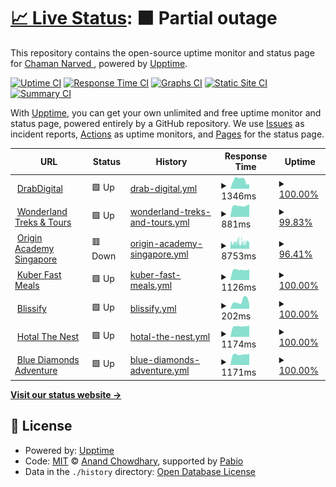 # [📈 Live Status](https://chamannarved.github.io/drabdigital-uptime-moniter): <!--live status--> **🟧 Partial outage**

This repository contains the open-source uptime monitor and status page for [Chaman Narved ](https://chamannarved.github.io/drabdigital-uptime-moniter), powered by [Upptime](https://github.com/upptime/upptime).

[![Uptime CI](https://github.com/chamannarved/drabdigital-uptime-moniter/workflows/Uptime%20CI/badge.svg)](https://github.com/chamannarved/drabdigital-uptime-moniter/actions?query=workflow%3A%22Uptime+CI%22)
[![Response Time CI](https://github.com/chamannarved/drabdigital-uptime-moniter/workflows/Response%20Time%20CI/badge.svg)](https://github.com/chamannarved/drabdigital-uptime-moniter/actions?query=workflow%3A%22Response+Time+CI%22)
[![Graphs CI](https://github.com/chamannarved/drabdigital-uptime-moniter/workflows/Graphs%20CI/badge.svg)](https://github.com/chamannarved/drabdigital-uptime-moniter/actions?query=workflow%3A%22Graphs+CI%22)
[![Static Site CI](https://github.com/chamannarved/drabdigital-uptime-moniter/workflows/Static%20Site%20CI/badge.svg)](https://github.com/chamannarved/drabdigital-uptime-moniter/actions?query=workflow%3A%22Static+Site+CI%22)
[![Summary CI](https://github.com/chamannarved/drabdigital-uptime-moniter/workflows/Summary%20CI/badge.svg)](https://github.com/chamannarved/drabdigital-uptime-moniter/actions?query=workflow%3A%22Summary+CI%22)

With [Upptime](https://upptime.js.org), you can get your own unlimited and free uptime monitor and status page, powered entirely by a GitHub repository. We use [Issues](https://github.com/chamannarved/drabdigital-uptime-moniter/issues) as incident reports, [Actions](https://github.com/chamannarved/drabdigital-uptime-moniter/actions) as uptime monitors, and [Pages](https://chamannarved.github.io/drabdigital-uptime-moniter) for the status page.

<!--start: status pages-->
<!-- This summary is generated by Upptime (https://github.com/upptime/upptime) -->
<!-- Do not edit this manually, your changes will be overwritten -->
<!-- prettier-ignore -->
| URL | Status | History | Response Time | Uptime |
| --- | ------ | ------- | ------------- | ------ |
| <img alt="" src="https://icons.duckduckgo.com/ip3/drabdigital.com.ico" height="13"> [DrabDigital](https://drabdigital.com) | 🟩 Up | [drab-digital.yml](https://github.com/chamannarved/drabdigital-uptime-moniter/commits/HEAD/history/drab-digital.yml) | <details><summary><img alt="Response time graph" src="./graphs/drab-digital/response-time-week.png" height="20"> 1346ms</summary><br><a href="https://chamannarved.github.io/drabdigital-uptime-moniter/history/drab-digital"><img alt="Response time 7914" src="https://img.shields.io/endpoint?url=https%3A%2F%2Fraw.githubusercontent.com%2Fchamannarved%2Fdrabdigital-uptime-moniter%2FHEAD%2Fapi%2Fdrab-digital%2Fresponse-time.json"></a><br><a href="https://chamannarved.github.io/drabdigital-uptime-moniter/history/drab-digital"><img alt="24-hour response time 712" src="https://img.shields.io/endpoint?url=https%3A%2F%2Fraw.githubusercontent.com%2Fchamannarved%2Fdrabdigital-uptime-moniter%2FHEAD%2Fapi%2Fdrab-digital%2Fresponse-time-day.json"></a><br><a href="https://chamannarved.github.io/drabdigital-uptime-moniter/history/drab-digital"><img alt="7-day response time 1346" src="https://img.shields.io/endpoint?url=https%3A%2F%2Fraw.githubusercontent.com%2Fchamannarved%2Fdrabdigital-uptime-moniter%2FHEAD%2Fapi%2Fdrab-digital%2Fresponse-time-week.json"></a><br><a href="https://chamannarved.github.io/drabdigital-uptime-moniter/history/drab-digital"><img alt="30-day response time 5643" src="https://img.shields.io/endpoint?url=https%3A%2F%2Fraw.githubusercontent.com%2Fchamannarved%2Fdrabdigital-uptime-moniter%2FHEAD%2Fapi%2Fdrab-digital%2Fresponse-time-month.json"></a><br><a href="https://chamannarved.github.io/drabdigital-uptime-moniter/history/drab-digital"><img alt="1-year response time 7914" src="https://img.shields.io/endpoint?url=https%3A%2F%2Fraw.githubusercontent.com%2Fchamannarved%2Fdrabdigital-uptime-moniter%2FHEAD%2Fapi%2Fdrab-digital%2Fresponse-time-year.json"></a></details> | <details><summary><a href="https://chamannarved.github.io/drabdigital-uptime-moniter/history/drab-digital">100.00%</a></summary><a href="https://chamannarved.github.io/drabdigital-uptime-moniter/history/drab-digital"><img alt="All-time uptime 99.97%" src="https://img.shields.io/endpoint?url=https%3A%2F%2Fraw.githubusercontent.com%2Fchamannarved%2Fdrabdigital-uptime-moniter%2FHEAD%2Fapi%2Fdrab-digital%2Fuptime.json"></a><br><a href="https://chamannarved.github.io/drabdigital-uptime-moniter/history/drab-digital"><img alt="24-hour uptime 100.00%" src="https://img.shields.io/endpoint?url=https%3A%2F%2Fraw.githubusercontent.com%2Fchamannarved%2Fdrabdigital-uptime-moniter%2FHEAD%2Fapi%2Fdrab-digital%2Fuptime-day.json"></a><br><a href="https://chamannarved.github.io/drabdigital-uptime-moniter/history/drab-digital"><img alt="7-day uptime 100.00%" src="https://img.shields.io/endpoint?url=https%3A%2F%2Fraw.githubusercontent.com%2Fchamannarved%2Fdrabdigital-uptime-moniter%2FHEAD%2Fapi%2Fdrab-digital%2Fuptime-week.json"></a><br><a href="https://chamannarved.github.io/drabdigital-uptime-moniter/history/drab-digital"><img alt="30-day uptime 100.00%" src="https://img.shields.io/endpoint?url=https%3A%2F%2Fraw.githubusercontent.com%2Fchamannarved%2Fdrabdigital-uptime-moniter%2FHEAD%2Fapi%2Fdrab-digital%2Fuptime-month.json"></a><br><a href="https://chamannarved.github.io/drabdigital-uptime-moniter/history/drab-digital"><img alt="1-year uptime 99.97%" src="https://img.shields.io/endpoint?url=https%3A%2F%2Fraw.githubusercontent.com%2Fchamannarved%2Fdrabdigital-uptime-moniter%2FHEAD%2Fapi%2Fdrab-digital%2Fuptime-year.json"></a></details>
| <img alt="" src="https://icons.duckduckgo.com/ip3/wonderland-india.com.ico" height="13"> [Wonderland Treks & Tours](https://wonderland-india.com) | 🟩 Up | [wonderland-treks-and-tours.yml](https://github.com/chamannarved/drabdigital-uptime-moniter/commits/HEAD/history/wonderland-treks-and-tours.yml) | <details><summary><img alt="Response time graph" src="./graphs/wonderland-treks-and-tours/response-time-week.png" height="20"> 881ms</summary><br><a href="https://chamannarved.github.io/drabdigital-uptime-moniter/history/wonderland-treks-and-tours"><img alt="Response time 919" src="https://img.shields.io/endpoint?url=https%3A%2F%2Fraw.githubusercontent.com%2Fchamannarved%2Fdrabdigital-uptime-moniter%2FHEAD%2Fapi%2Fwonderland-treks-and-tours%2Fresponse-time.json"></a><br><a href="https://chamannarved.github.io/drabdigital-uptime-moniter/history/wonderland-treks-and-tours"><img alt="24-hour response time 989" src="https://img.shields.io/endpoint?url=https%3A%2F%2Fraw.githubusercontent.com%2Fchamannarved%2Fdrabdigital-uptime-moniter%2FHEAD%2Fapi%2Fwonderland-treks-and-tours%2Fresponse-time-day.json"></a><br><a href="https://chamannarved.github.io/drabdigital-uptime-moniter/history/wonderland-treks-and-tours"><img alt="7-day response time 881" src="https://img.shields.io/endpoint?url=https%3A%2F%2Fraw.githubusercontent.com%2Fchamannarved%2Fdrabdigital-uptime-moniter%2FHEAD%2Fapi%2Fwonderland-treks-and-tours%2Fresponse-time-week.json"></a><br><a href="https://chamannarved.github.io/drabdigital-uptime-moniter/history/wonderland-treks-and-tours"><img alt="30-day response time 919" src="https://img.shields.io/endpoint?url=https%3A%2F%2Fraw.githubusercontent.com%2Fchamannarved%2Fdrabdigital-uptime-moniter%2FHEAD%2Fapi%2Fwonderland-treks-and-tours%2Fresponse-time-month.json"></a><br><a href="https://chamannarved.github.io/drabdigital-uptime-moniter/history/wonderland-treks-and-tours"><img alt="1-year response time 919" src="https://img.shields.io/endpoint?url=https%3A%2F%2Fraw.githubusercontent.com%2Fchamannarved%2Fdrabdigital-uptime-moniter%2FHEAD%2Fapi%2Fwonderland-treks-and-tours%2Fresponse-time-year.json"></a></details> | <details><summary><a href="https://chamannarved.github.io/drabdigital-uptime-moniter/history/wonderland-treks-and-tours">99.83%</a></summary><a href="https://chamannarved.github.io/drabdigital-uptime-moniter/history/wonderland-treks-and-tours"><img alt="All-time uptime 99.75%" src="https://img.shields.io/endpoint?url=https%3A%2F%2Fraw.githubusercontent.com%2Fchamannarved%2Fdrabdigital-uptime-moniter%2FHEAD%2Fapi%2Fwonderland-treks-and-tours%2Fuptime.json"></a><br><a href="https://chamannarved.github.io/drabdigital-uptime-moniter/history/wonderland-treks-and-tours"><img alt="24-hour uptime 100.00%" src="https://img.shields.io/endpoint?url=https%3A%2F%2Fraw.githubusercontent.com%2Fchamannarved%2Fdrabdigital-uptime-moniter%2FHEAD%2Fapi%2Fwonderland-treks-and-tours%2Fuptime-day.json"></a><br><a href="https://chamannarved.github.io/drabdigital-uptime-moniter/history/wonderland-treks-and-tours"><img alt="7-day uptime 99.83%" src="https://img.shields.io/endpoint?url=https%3A%2F%2Fraw.githubusercontent.com%2Fchamannarved%2Fdrabdigital-uptime-moniter%2FHEAD%2Fapi%2Fwonderland-treks-and-tours%2Fuptime-week.json"></a><br><a href="https://chamannarved.github.io/drabdigital-uptime-moniter/history/wonderland-treks-and-tours"><img alt="30-day uptime 99.78%" src="https://img.shields.io/endpoint?url=https%3A%2F%2Fraw.githubusercontent.com%2Fchamannarved%2Fdrabdigital-uptime-moniter%2FHEAD%2Fapi%2Fwonderland-treks-and-tours%2Fuptime-month.json"></a><br><a href="https://chamannarved.github.io/drabdigital-uptime-moniter/history/wonderland-treks-and-tours"><img alt="1-year uptime 99.75%" src="https://img.shields.io/endpoint?url=https%3A%2F%2Fraw.githubusercontent.com%2Fchamannarved%2Fdrabdigital-uptime-moniter%2FHEAD%2Fapi%2Fwonderland-treks-and-tours%2Fuptime-year.json"></a></details>
| <img alt="" src="https://icons.duckduckgo.com/ip3/theoriginacademy.com.ico" height="13"> [Origin Academy Singapore](https://theoriginacademy.com) | 🟥 Down | [origin-academy-singapore.yml](https://github.com/chamannarved/drabdigital-uptime-moniter/commits/HEAD/history/origin-academy-singapore.yml) | <details><summary><img alt="Response time graph" src="./graphs/origin-academy-singapore/response-time-week.png" height="20"> 8753ms</summary><br><a href="https://chamannarved.github.io/drabdigital-uptime-moniter/history/origin-academy-singapore"><img alt="Response time 8760" src="https://img.shields.io/endpoint?url=https%3A%2F%2Fraw.githubusercontent.com%2Fchamannarved%2Fdrabdigital-uptime-moniter%2FHEAD%2Fapi%2Forigin-academy-singapore%2Fresponse-time.json"></a><br><a href="https://chamannarved.github.io/drabdigital-uptime-moniter/history/origin-academy-singapore"><img alt="24-hour response time 8125" src="https://img.shields.io/endpoint?url=https%3A%2F%2Fraw.githubusercontent.com%2Fchamannarved%2Fdrabdigital-uptime-moniter%2FHEAD%2Fapi%2Forigin-academy-singapore%2Fresponse-time-day.json"></a><br><a href="https://chamannarved.github.io/drabdigital-uptime-moniter/history/origin-academy-singapore"><img alt="7-day response time 8753" src="https://img.shields.io/endpoint?url=https%3A%2F%2Fraw.githubusercontent.com%2Fchamannarved%2Fdrabdigital-uptime-moniter%2FHEAD%2Fapi%2Forigin-academy-singapore%2Fresponse-time-week.json"></a><br><a href="https://chamannarved.github.io/drabdigital-uptime-moniter/history/origin-academy-singapore"><img alt="30-day response time 9029" src="https://img.shields.io/endpoint?url=https%3A%2F%2Fraw.githubusercontent.com%2Fchamannarved%2Fdrabdigital-uptime-moniter%2FHEAD%2Fapi%2Forigin-academy-singapore%2Fresponse-time-month.json"></a><br><a href="https://chamannarved.github.io/drabdigital-uptime-moniter/history/origin-academy-singapore"><img alt="1-year response time 8760" src="https://img.shields.io/endpoint?url=https%3A%2F%2Fraw.githubusercontent.com%2Fchamannarved%2Fdrabdigital-uptime-moniter%2FHEAD%2Fapi%2Forigin-academy-singapore%2Fresponse-time-year.json"></a></details> | <details><summary><a href="https://chamannarved.github.io/drabdigital-uptime-moniter/history/origin-academy-singapore">96.41%</a></summary><a href="https://chamannarved.github.io/drabdigital-uptime-moniter/history/origin-academy-singapore"><img alt="All-time uptime 99.71%" src="https://img.shields.io/endpoint?url=https%3A%2F%2Fraw.githubusercontent.com%2Fchamannarved%2Fdrabdigital-uptime-moniter%2FHEAD%2Fapi%2Forigin-academy-singapore%2Fuptime.json"></a><br><a href="https://chamannarved.github.io/drabdigital-uptime-moniter/history/origin-academy-singapore"><img alt="24-hour uptime 90.58%" src="https://img.shields.io/endpoint?url=https%3A%2F%2Fraw.githubusercontent.com%2Fchamannarved%2Fdrabdigital-uptime-moniter%2FHEAD%2Fapi%2Forigin-academy-singapore%2Fuptime-day.json"></a><br><a href="https://chamannarved.github.io/drabdigital-uptime-moniter/history/origin-academy-singapore"><img alt="7-day uptime 96.41%" src="https://img.shields.io/endpoint?url=https%3A%2F%2Fraw.githubusercontent.com%2Fchamannarved%2Fdrabdigital-uptime-moniter%2FHEAD%2Fapi%2Forigin-academy-singapore%2Fuptime-week.json"></a><br><a href="https://chamannarved.github.io/drabdigital-uptime-moniter/history/origin-academy-singapore"><img alt="30-day uptime 99.17%" src="https://img.shields.io/endpoint?url=https%3A%2F%2Fraw.githubusercontent.com%2Fchamannarved%2Fdrabdigital-uptime-moniter%2FHEAD%2Fapi%2Forigin-academy-singapore%2Fuptime-month.json"></a><br><a href="https://chamannarved.github.io/drabdigital-uptime-moniter/history/origin-academy-singapore"><img alt="1-year uptime 99.71%" src="https://img.shields.io/endpoint?url=https%3A%2F%2Fraw.githubusercontent.com%2Fchamannarved%2Fdrabdigital-uptime-moniter%2FHEAD%2Fapi%2Forigin-academy-singapore%2Fuptime-year.json"></a></details>
| <img alt="" src="https://icons.duckduckgo.com/ip3/kuberfastmeals.in.ico" height="13"> [Kuber Fast Meals](https://kuberfastmeals.in) | 🟩 Up | [kuber-fast-meals.yml](https://github.com/chamannarved/drabdigital-uptime-moniter/commits/HEAD/history/kuber-fast-meals.yml) | <details><summary><img alt="Response time graph" src="./graphs/kuber-fast-meals/response-time-week.png" height="20"> 1126ms</summary><br><a href="https://chamannarved.github.io/drabdigital-uptime-moniter/history/kuber-fast-meals"><img alt="Response time 5207" src="https://img.shields.io/endpoint?url=https%3A%2F%2Fraw.githubusercontent.com%2Fchamannarved%2Fdrabdigital-uptime-moniter%2FHEAD%2Fapi%2Fkuber-fast-meals%2Fresponse-time.json"></a><br><a href="https://chamannarved.github.io/drabdigital-uptime-moniter/history/kuber-fast-meals"><img alt="24-hour response time 1176" src="https://img.shields.io/endpoint?url=https%3A%2F%2Fraw.githubusercontent.com%2Fchamannarved%2Fdrabdigital-uptime-moniter%2FHEAD%2Fapi%2Fkuber-fast-meals%2Fresponse-time-day.json"></a><br><a href="https://chamannarved.github.io/drabdigital-uptime-moniter/history/kuber-fast-meals"><img alt="7-day response time 1126" src="https://img.shields.io/endpoint?url=https%3A%2F%2Fraw.githubusercontent.com%2Fchamannarved%2Fdrabdigital-uptime-moniter%2FHEAD%2Fapi%2Fkuber-fast-meals%2Fresponse-time-week.json"></a><br><a href="https://chamannarved.github.io/drabdigital-uptime-moniter/history/kuber-fast-meals"><img alt="30-day response time 3618" src="https://img.shields.io/endpoint?url=https%3A%2F%2Fraw.githubusercontent.com%2Fchamannarved%2Fdrabdigital-uptime-moniter%2FHEAD%2Fapi%2Fkuber-fast-meals%2Fresponse-time-month.json"></a><br><a href="https://chamannarved.github.io/drabdigital-uptime-moniter/history/kuber-fast-meals"><img alt="1-year response time 5207" src="https://img.shields.io/endpoint?url=https%3A%2F%2Fraw.githubusercontent.com%2Fchamannarved%2Fdrabdigital-uptime-moniter%2FHEAD%2Fapi%2Fkuber-fast-meals%2Fresponse-time-year.json"></a></details> | <details><summary><a href="https://chamannarved.github.io/drabdigital-uptime-moniter/history/kuber-fast-meals">100.00%</a></summary><a href="https://chamannarved.github.io/drabdigital-uptime-moniter/history/kuber-fast-meals"><img alt="All-time uptime 99.89%" src="https://img.shields.io/endpoint?url=https%3A%2F%2Fraw.githubusercontent.com%2Fchamannarved%2Fdrabdigital-uptime-moniter%2FHEAD%2Fapi%2Fkuber-fast-meals%2Fuptime.json"></a><br><a href="https://chamannarved.github.io/drabdigital-uptime-moniter/history/kuber-fast-meals"><img alt="24-hour uptime 100.00%" src="https://img.shields.io/endpoint?url=https%3A%2F%2Fraw.githubusercontent.com%2Fchamannarved%2Fdrabdigital-uptime-moniter%2FHEAD%2Fapi%2Fkuber-fast-meals%2Fuptime-day.json"></a><br><a href="https://chamannarved.github.io/drabdigital-uptime-moniter/history/kuber-fast-meals"><img alt="7-day uptime 100.00%" src="https://img.shields.io/endpoint?url=https%3A%2F%2Fraw.githubusercontent.com%2Fchamannarved%2Fdrabdigital-uptime-moniter%2FHEAD%2Fapi%2Fkuber-fast-meals%2Fuptime-week.json"></a><br><a href="https://chamannarved.github.io/drabdigital-uptime-moniter/history/kuber-fast-meals"><img alt="30-day uptime 100.00%" src="https://img.shields.io/endpoint?url=https%3A%2F%2Fraw.githubusercontent.com%2Fchamannarved%2Fdrabdigital-uptime-moniter%2FHEAD%2Fapi%2Fkuber-fast-meals%2Fuptime-month.json"></a><br><a href="https://chamannarved.github.io/drabdigital-uptime-moniter/history/kuber-fast-meals"><img alt="1-year uptime 99.89%" src="https://img.shields.io/endpoint?url=https%3A%2F%2Fraw.githubusercontent.com%2Fchamannarved%2Fdrabdigital-uptime-moniter%2FHEAD%2Fapi%2Fkuber-fast-meals%2Fuptime-year.json"></a></details>
| <img alt="" src="https://icons.duckduckgo.com/ip3/blissify.ca.ico" height="13"> [Blissify](https://blissify.ca) | 🟩 Up | [blissify.yml](https://github.com/chamannarved/drabdigital-uptime-moniter/commits/HEAD/history/blissify.yml) | <details><summary><img alt="Response time graph" src="./graphs/blissify/response-time-week.png" height="20"> 202ms</summary><br><a href="https://chamannarved.github.io/drabdigital-uptime-moniter/history/blissify"><img alt="Response time 258" src="https://img.shields.io/endpoint?url=https%3A%2F%2Fraw.githubusercontent.com%2Fchamannarved%2Fdrabdigital-uptime-moniter%2FHEAD%2Fapi%2Fblissify%2Fresponse-time.json"></a><br><a href="https://chamannarved.github.io/drabdigital-uptime-moniter/history/blissify"><img alt="24-hour response time 129" src="https://img.shields.io/endpoint?url=https%3A%2F%2Fraw.githubusercontent.com%2Fchamannarved%2Fdrabdigital-uptime-moniter%2FHEAD%2Fapi%2Fblissify%2Fresponse-time-day.json"></a><br><a href="https://chamannarved.github.io/drabdigital-uptime-moniter/history/blissify"><img alt="7-day response time 202" src="https://img.shields.io/endpoint?url=https%3A%2F%2Fraw.githubusercontent.com%2Fchamannarved%2Fdrabdigital-uptime-moniter%2FHEAD%2Fapi%2Fblissify%2Fresponse-time-week.json"></a><br><a href="https://chamannarved.github.io/drabdigital-uptime-moniter/history/blissify"><img alt="30-day response time 225" src="https://img.shields.io/endpoint?url=https%3A%2F%2Fraw.githubusercontent.com%2Fchamannarved%2Fdrabdigital-uptime-moniter%2FHEAD%2Fapi%2Fblissify%2Fresponse-time-month.json"></a><br><a href="https://chamannarved.github.io/drabdigital-uptime-moniter/history/blissify"><img alt="1-year response time 258" src="https://img.shields.io/endpoint?url=https%3A%2F%2Fraw.githubusercontent.com%2Fchamannarved%2Fdrabdigital-uptime-moniter%2FHEAD%2Fapi%2Fblissify%2Fresponse-time-year.json"></a></details> | <details><summary><a href="https://chamannarved.github.io/drabdigital-uptime-moniter/history/blissify">100.00%</a></summary><a href="https://chamannarved.github.io/drabdigital-uptime-moniter/history/blissify"><img alt="All-time uptime 99.99%" src="https://img.shields.io/endpoint?url=https%3A%2F%2Fraw.githubusercontent.com%2Fchamannarved%2Fdrabdigital-uptime-moniter%2FHEAD%2Fapi%2Fblissify%2Fuptime.json"></a><br><a href="https://chamannarved.github.io/drabdigital-uptime-moniter/history/blissify"><img alt="24-hour uptime 100.00%" src="https://img.shields.io/endpoint?url=https%3A%2F%2Fraw.githubusercontent.com%2Fchamannarved%2Fdrabdigital-uptime-moniter%2FHEAD%2Fapi%2Fblissify%2Fuptime-day.json"></a><br><a href="https://chamannarved.github.io/drabdigital-uptime-moniter/history/blissify"><img alt="7-day uptime 100.00%" src="https://img.shields.io/endpoint?url=https%3A%2F%2Fraw.githubusercontent.com%2Fchamannarved%2Fdrabdigital-uptime-moniter%2FHEAD%2Fapi%2Fblissify%2Fuptime-week.json"></a><br><a href="https://chamannarved.github.io/drabdigital-uptime-moniter/history/blissify"><img alt="30-day uptime 100.00%" src="https://img.shields.io/endpoint?url=https%3A%2F%2Fraw.githubusercontent.com%2Fchamannarved%2Fdrabdigital-uptime-moniter%2FHEAD%2Fapi%2Fblissify%2Fuptime-month.json"></a><br><a href="https://chamannarved.github.io/drabdigital-uptime-moniter/history/blissify"><img alt="1-year uptime 99.99%" src="https://img.shields.io/endpoint?url=https%3A%2F%2Fraw.githubusercontent.com%2Fchamannarved%2Fdrabdigital-uptime-moniter%2FHEAD%2Fapi%2Fblissify%2Fuptime-year.json"></a></details>
| <img alt="" src="https://icons.duckduckgo.com/ip3/hotelthenest.com.ico" height="13"> [Hotal The Nest](https://hotelthenest.com/) | 🟩 Up | [hotal-the-nest.yml](https://github.com/chamannarved/drabdigital-uptime-moniter/commits/HEAD/history/hotal-the-nest.yml) | <details><summary><img alt="Response time graph" src="./graphs/hotal-the-nest/response-time-week.png" height="20"> 1174ms</summary><br><a href="https://chamannarved.github.io/drabdigital-uptime-moniter/history/hotal-the-nest"><img alt="Response time 6921" src="https://img.shields.io/endpoint?url=https%3A%2F%2Fraw.githubusercontent.com%2Fchamannarved%2Fdrabdigital-uptime-moniter%2FHEAD%2Fapi%2Fhotal-the-nest%2Fresponse-time.json"></a><br><a href="https://chamannarved.github.io/drabdigital-uptime-moniter/history/hotal-the-nest"><img alt="24-hour response time 1268" src="https://img.shields.io/endpoint?url=https%3A%2F%2Fraw.githubusercontent.com%2Fchamannarved%2Fdrabdigital-uptime-moniter%2FHEAD%2Fapi%2Fhotal-the-nest%2Fresponse-time-day.json"></a><br><a href="https://chamannarved.github.io/drabdigital-uptime-moniter/history/hotal-the-nest"><img alt="7-day response time 1174" src="https://img.shields.io/endpoint?url=https%3A%2F%2Fraw.githubusercontent.com%2Fchamannarved%2Fdrabdigital-uptime-moniter%2FHEAD%2Fapi%2Fhotal-the-nest%2Fresponse-time-week.json"></a><br><a href="https://chamannarved.github.io/drabdigital-uptime-moniter/history/hotal-the-nest"><img alt="30-day response time 5781" src="https://img.shields.io/endpoint?url=https%3A%2F%2Fraw.githubusercontent.com%2Fchamannarved%2Fdrabdigital-uptime-moniter%2FHEAD%2Fapi%2Fhotal-the-nest%2Fresponse-time-month.json"></a><br><a href="https://chamannarved.github.io/drabdigital-uptime-moniter/history/hotal-the-nest"><img alt="1-year response time 6921" src="https://img.shields.io/endpoint?url=https%3A%2F%2Fraw.githubusercontent.com%2Fchamannarved%2Fdrabdigital-uptime-moniter%2FHEAD%2Fapi%2Fhotal-the-nest%2Fresponse-time-year.json"></a></details> | <details><summary><a href="https://chamannarved.github.io/drabdigital-uptime-moniter/history/hotal-the-nest">100.00%</a></summary><a href="https://chamannarved.github.io/drabdigital-uptime-moniter/history/hotal-the-nest"><img alt="All-time uptime 99.89%" src="https://img.shields.io/endpoint?url=https%3A%2F%2Fraw.githubusercontent.com%2Fchamannarved%2Fdrabdigital-uptime-moniter%2FHEAD%2Fapi%2Fhotal-the-nest%2Fuptime.json"></a><br><a href="https://chamannarved.github.io/drabdigital-uptime-moniter/history/hotal-the-nest"><img alt="24-hour uptime 100.00%" src="https://img.shields.io/endpoint?url=https%3A%2F%2Fraw.githubusercontent.com%2Fchamannarved%2Fdrabdigital-uptime-moniter%2FHEAD%2Fapi%2Fhotal-the-nest%2Fuptime-day.json"></a><br><a href="https://chamannarved.github.io/drabdigital-uptime-moniter/history/hotal-the-nest"><img alt="7-day uptime 100.00%" src="https://img.shields.io/endpoint?url=https%3A%2F%2Fraw.githubusercontent.com%2Fchamannarved%2Fdrabdigital-uptime-moniter%2FHEAD%2Fapi%2Fhotal-the-nest%2Fuptime-week.json"></a><br><a href="https://chamannarved.github.io/drabdigital-uptime-moniter/history/hotal-the-nest"><img alt="30-day uptime 100.00%" src="https://img.shields.io/endpoint?url=https%3A%2F%2Fraw.githubusercontent.com%2Fchamannarved%2Fdrabdigital-uptime-moniter%2FHEAD%2Fapi%2Fhotal-the-nest%2Fuptime-month.json"></a><br><a href="https://chamannarved.github.io/drabdigital-uptime-moniter/history/hotal-the-nest"><img alt="1-year uptime 99.89%" src="https://img.shields.io/endpoint?url=https%3A%2F%2Fraw.githubusercontent.com%2Fchamannarved%2Fdrabdigital-uptime-moniter%2FHEAD%2Fapi%2Fhotal-the-nest%2Fuptime-year.json"></a></details>
| <img alt="" src="https://icons.duckduckgo.com/ip3/bluediamondsadventure.com.ico" height="13"> [Blue Diamonds Adventure](https://bluediamondsadventure.com) | 🟩 Up | [blue-diamonds-adventure.yml](https://github.com/chamannarved/drabdigital-uptime-moniter/commits/HEAD/history/blue-diamonds-adventure.yml) | <details><summary><img alt="Response time graph" src="./graphs/blue-diamonds-adventure/response-time-week.png" height="20"> 1171ms</summary><br><a href="https://chamannarved.github.io/drabdigital-uptime-moniter/history/blue-diamonds-adventure"><img alt="Response time 4168" src="https://img.shields.io/endpoint?url=https%3A%2F%2Fraw.githubusercontent.com%2Fchamannarved%2Fdrabdigital-uptime-moniter%2FHEAD%2Fapi%2Fblue-diamonds-adventure%2Fresponse-time.json"></a><br><a href="https://chamannarved.github.io/drabdigital-uptime-moniter/history/blue-diamonds-adventure"><img alt="24-hour response time 1263" src="https://img.shields.io/endpoint?url=https%3A%2F%2Fraw.githubusercontent.com%2Fchamannarved%2Fdrabdigital-uptime-moniter%2FHEAD%2Fapi%2Fblue-diamonds-adventure%2Fresponse-time-day.json"></a><br><a href="https://chamannarved.github.io/drabdigital-uptime-moniter/history/blue-diamonds-adventure"><img alt="7-day response time 1171" src="https://img.shields.io/endpoint?url=https%3A%2F%2Fraw.githubusercontent.com%2Fchamannarved%2Fdrabdigital-uptime-moniter%2FHEAD%2Fapi%2Fblue-diamonds-adventure%2Fresponse-time-week.json"></a><br><a href="https://chamannarved.github.io/drabdigital-uptime-moniter/history/blue-diamonds-adventure"><img alt="30-day response time 4390" src="https://img.shields.io/endpoint?url=https%3A%2F%2Fraw.githubusercontent.com%2Fchamannarved%2Fdrabdigital-uptime-moniter%2FHEAD%2Fapi%2Fblue-diamonds-adventure%2Fresponse-time-month.json"></a><br><a href="https://chamannarved.github.io/drabdigital-uptime-moniter/history/blue-diamonds-adventure"><img alt="1-year response time 4168" src="https://img.shields.io/endpoint?url=https%3A%2F%2Fraw.githubusercontent.com%2Fchamannarved%2Fdrabdigital-uptime-moniter%2FHEAD%2Fapi%2Fblue-diamonds-adventure%2Fresponse-time-year.json"></a></details> | <details><summary><a href="https://chamannarved.github.io/drabdigital-uptime-moniter/history/blue-diamonds-adventure">100.00%</a></summary><a href="https://chamannarved.github.io/drabdigital-uptime-moniter/history/blue-diamonds-adventure"><img alt="All-time uptime 99.89%" src="https://img.shields.io/endpoint?url=https%3A%2F%2Fraw.githubusercontent.com%2Fchamannarved%2Fdrabdigital-uptime-moniter%2FHEAD%2Fapi%2Fblue-diamonds-adventure%2Fuptime.json"></a><br><a href="https://chamannarved.github.io/drabdigital-uptime-moniter/history/blue-diamonds-adventure"><img alt="24-hour uptime 100.00%" src="https://img.shields.io/endpoint?url=https%3A%2F%2Fraw.githubusercontent.com%2Fchamannarved%2Fdrabdigital-uptime-moniter%2FHEAD%2Fapi%2Fblue-diamonds-adventure%2Fuptime-day.json"></a><br><a href="https://chamannarved.github.io/drabdigital-uptime-moniter/history/blue-diamonds-adventure"><img alt="7-day uptime 100.00%" src="https://img.shields.io/endpoint?url=https%3A%2F%2Fraw.githubusercontent.com%2Fchamannarved%2Fdrabdigital-uptime-moniter%2FHEAD%2Fapi%2Fblue-diamonds-adventure%2Fuptime-week.json"></a><br><a href="https://chamannarved.github.io/drabdigital-uptime-moniter/history/blue-diamonds-adventure"><img alt="30-day uptime 100.00%" src="https://img.shields.io/endpoint?url=https%3A%2F%2Fraw.githubusercontent.com%2Fchamannarved%2Fdrabdigital-uptime-moniter%2FHEAD%2Fapi%2Fblue-diamonds-adventure%2Fuptime-month.json"></a><br><a href="https://chamannarved.github.io/drabdigital-uptime-moniter/history/blue-diamonds-adventure"><img alt="1-year uptime 99.89%" src="https://img.shields.io/endpoint?url=https%3A%2F%2Fraw.githubusercontent.com%2Fchamannarved%2Fdrabdigital-uptime-moniter%2FHEAD%2Fapi%2Fblue-diamonds-adventure%2Fuptime-year.json"></a></details>

<!--end: status pages-->

[**Visit our status website →**](https://chamannarved.github.io/drabdigital-uptime-moniter)

## 📄 License

- Powered by: [Upptime](https://github.com/upptime/upptime)
- Code: [MIT](./LICENSE) © [Anand Chowdhary](https://anandchowdhary.com), supported by [Pabio](https://pabio.com)
- Data in the `./history` directory: [Open Database License](https://opendatacommons.org/licenses/odbl/1-0/)
